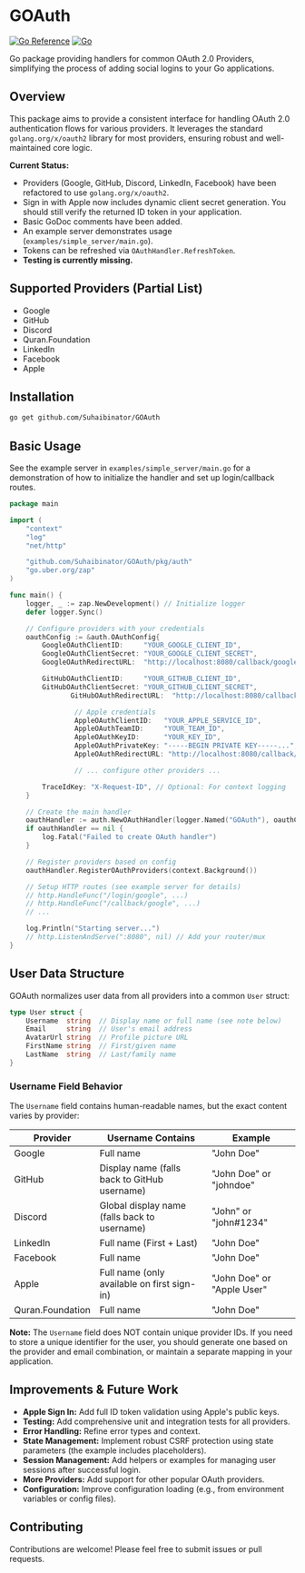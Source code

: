 # GOAuth

[![Go Reference](https://pkg.go.dev/badge/github.com/Suhaibinator/GOAuth.svg)](https://pkg.go.dev/github.com/Suhaibinator/GOAuth)
[![Go](https://github.com/Suhaibinator/GOAuth/actions/workflows/go.yml/badge.svg)](https://github.com/Suhaibinator/GOAuth/actions/workflows/go.yml)

Go package providing handlers for common OAuth 2.0 Providers, simplifying the process of adding social logins to your Go applications.

## Overview

This package aims to provide a consistent interface for handling OAuth 2.0 authentication flows for various providers. It leverages the standard `golang.org/x/oauth2` library for most providers, ensuring robust and well-maintained core logic.

**Current Status:**
*   Providers (Google, GitHub, Discord, LinkedIn, Facebook) have been refactored to use `golang.org/x/oauth2`.
*   Sign in with Apple now includes dynamic client secret generation. You should still verify the returned ID token in your application.
*   Basic GoDoc comments have been added.
*   An example server demonstrates usage (`examples/simple_server/main.go`).
*   Tokens can be refreshed via `OAuthHandler.RefreshToken`.
*   **Testing is currently missing.**

## Supported Providers (Partial List)

*   Google
*   GitHub
*   Discord
*   Quran.Foundation
*   LinkedIn
*   Facebook
*   Apple

## Installation

```bash
go get github.com/Suhaibinator/GOAuth
```

## Basic Usage

See the example server in `examples/simple_server/main.go` for a demonstration of how to initialize the handler and set up login/callback routes.

```go
package main

import (
	"context"
	"log"
	"net/http"

	"github.com/Suhaibinator/GOAuth/pkg/auth"
	"go.uber.org/zap"
)

func main() {
	logger, _ := zap.NewDevelopment() // Initialize logger
	defer logger.Sync()

	// Configure providers with your credentials
	oauthConfig := &auth.OAuthConfig{
		GoogleOAuthClientID:     "YOUR_GOOGLE_CLIENT_ID",
		GoogleOAuthClientSecret: "YOUR_GOOGLE_CLIENT_SECRET",
		GoogleOAuthRedirectURL:  "http://localhost:8080/callback/google",

		GitHubOAuthClientID:     "YOUR_GITHUB_CLIENT_ID",
		GitHubOAuthClientSecret: "YOUR_GITHUB_CLIENT_SECRET",
               GitHubOAuthRedirectURL:  "http://localhost:8080/callback/github",

                // Apple credentials
                AppleOAuthClientID:   "YOUR_APPLE_SERVICE_ID",
                AppleOAuthTeamID:     "YOUR_TEAM_ID",
                AppleOAuthKeyID:      "YOUR_KEY_ID",
                AppleOAuthPrivateKey: "-----BEGIN PRIVATE KEY-----...",
                AppleOAuthRedirectURL: "http://localhost:8080/callback/apple",

                // ... configure other providers ...

		TraceIdKey: "X-Request-ID", // Optional: For context logging
	}

	// Create the main handler
	oauthHandler := auth.NewOAuthHandler(logger.Named("GOAuth"), oauthConfig)
	if oauthHandler == nil {
		log.Fatal("Failed to create OAuth handler")
	}

	// Register providers based on config
	oauthHandler.RegisterOAuthProviders(context.Background())

	// Setup HTTP routes (see example server for details)
	// http.HandleFunc("/login/google", ...)
	// http.HandleFunc("/callback/google", ...)
	// ...

	log.Println("Starting server...")
	// http.ListenAndServe(":8080", nil) // Add your router/mux
}

```

## User Data Structure

GOAuth normalizes user data from all providers into a common `User` struct:

```go
type User struct {
    Username  string  // Display name or full name (see note below)
    Email     string  // User's email address
    AvatarUrl string  // Profile picture URL
    FirstName string  // First/given name
    LastName  string  // Last/family name
}
```

### Username Field Behavior

The `Username` field contains human-readable names, but the exact content varies by provider:

| Provider | Username Contains | Example |
|----------|------------------|---------|
| Google | Full name | "John Doe" |
| GitHub | Display name (falls back to GitHub username) | "John Doe" or "johndoe" |
| Discord | Global display name (falls back to username) | "John" or "john#1234" |
| LinkedIn | Full name (First + Last) | "John Doe" |
| Facebook | Full name | "John Doe" |
| Apple | Full name (only available on first sign-in) | "John Doe" or "Apple User" |
| Quran.Foundation | Full name | "John Doe" |

**Note:** The `Username` field does NOT contain unique provider IDs. If you need to store a unique identifier for the user, you should generate one based on the provider and email combination, or maintain a separate mapping in your application.

## Improvements & Future Work

*   **Apple Sign In:** Add full ID token validation using Apple's public keys.
*   **Testing:** Add comprehensive unit and integration tests for all providers.
*   **Error Handling:** Refine error types and context.
*   **State Management:** Implement robust CSRF protection using state parameters (the example includes placeholders).
*   **Session Management:** Add helpers or examples for managing user sessions after successful login.
*   **More Providers:** Add support for other popular OAuth providers.
*   **Configuration:** Improve configuration loading (e.g., from environment variables or config files).

## Contributing

Contributions are welcome! Please feel free to submit issues or pull requests.
